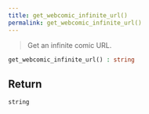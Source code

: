 ```yaml
---
title: get_webcomic_infinite_url()
permalink: get_webcomic_infinite_url()
---
```


> Get an infinite comic URL.

```php
get_webcomic_infinite_url() : string
```

## Return

`string`
